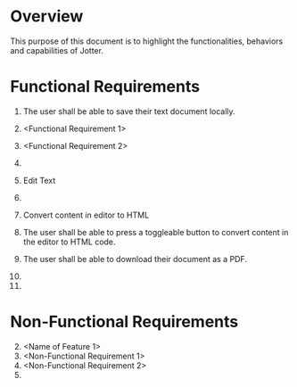 # Overview

This purpose of this document is to highlight the functionalities, behaviors and capabilities of Jotter.

# Functional Requirements

1. The user shall be able to save their text document locally.
 1. <Functional Requirement 1> 
 2. <Functional Requirement 2> 
 3. <And so on> 

2. Edit Text
 1. <Functional Requirement> 

3. Convert content in editor to HTML
 1. The user shall be able to press a toggleable button to convert content in the editor to HTML code.

4. The user shall be able to download their document as a PDF.
 1.
 2.

# Non-Functional Requirements

2. <Name of Feature 1> 
 1. <Non-Functional Requirement 1> 
 2. <Non-Functional Requirement 2> 
 3. <And so on>
